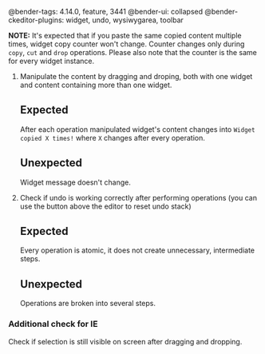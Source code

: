 @bender-tags: 4.14.0, feature, 3441
@bender-ui: collapsed
@bender-ckeditor-plugins: widget, undo, wysiwygarea, toolbar

**NOTE:** It's expected that if you paste the same copied content multiple times, widget copy counter won't change. Counter changes only during `copy`, `cut` and `drop` operations. Please also note that the counter is the same for every widget instance.

1. Manipulate the content by dragging and droping, both with one widget and content containing more than one widget.

	## Expected

	After each operation manipulated widget's content changes into `Widget copied X times!` where `X` changes after every operation.

	## Unexpected

	Widget message doesn't change.
2. Check if undo is working correctly after performing operations (you can use the button above the editor to reset undo stack)

	## Expected

	Every operation is atomic, it does not create unnecessary, intermediate steps.

	## Unexpected

	Operations are broken into several steps.

### Additional check for IE

Check if selection is still visible on screen after dragging and dropping.
